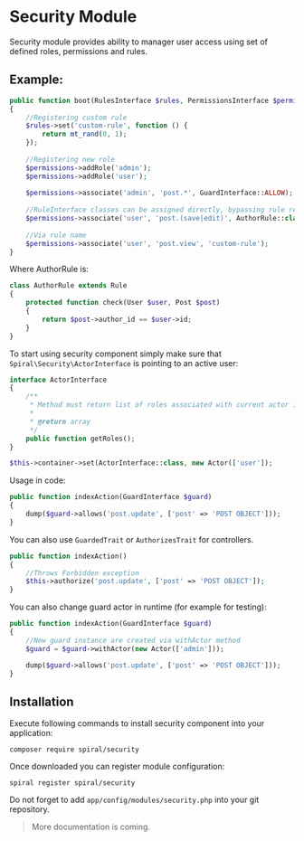 # Security Module
Security module provides ability to manager user access using set of defined roles, permissions 
and rules.

Example:
--------
```php
public function boot(RulesInterface $rules, PermissionsInterface $permissions)
{
    //Registering custom rule
    $rules->set('custom-rule', function () {
        return mt_rand(0, 1);
    });
    
    //Registering new role
    $permissions->addRole('admin');
    $permissions->addRole('user');
    
    $permissions->associate('admin', 'post.*', GuardInterface::ALLOW);
    
    //RuleInterface classes can be assigned directly, bypassing rule registration
    $permissions->associate('user', 'post.(save|edit)', AuthorRule::class);
    
    //Via rule name
    $permissions->associate('user', 'post.view', 'custom-rule');
}
```

Where AuthorRule is:

```php
class AuthorRule extends Rule
{
    protected function check(User $user, Post $post)
    {
        return $post->author_id == $user->id;
    }
}
```

To start using security component simply make sure that `Spiral\Security\ActorInterface` is pointing
to an active user:

```php
interface ActorInterface
{
    /**
     * Method must return list of roles associated with current actor is a form of array.
     *
     * @return array
     */
    public function getRoles();
}
```

```php
$this->container->set(ActorInterface::class, new Actor(['user']);
```

Usage in code:

```php
public function indexAction(GuardInterface $guard)
{
    dump($guard->allows('post.update', ['post' => 'POST OBJECT']));
}
```

You can also use `GuardedTrait` or `AuthorizesTrait` for controllers.

```php
public function indexAction()
{
    //Throws Forbidden exception
    $this->authorize('post.update', ['post' => 'POST OBJECT']);
}
```

You can also change guard actor in runtime (for example for testing):

```php
public function indexAction(GuardInterface $guard)
{
    //New guard instance are created via withActor method
    $guard = $guard->withActor(new Actor(['admin']));

    dump($guard->allows('post.update', ['post' => 'POST OBJECT']));
}
```

Installation
------------
Execute following commands to install security component into your application:

```
composer require spiral/security
```

Once downloaded you can register module configuration:

```
spiral register spiral/security
```

Do not forget to add `app/config/modules/security.php` into your git repository.

> More documentation is coming.

